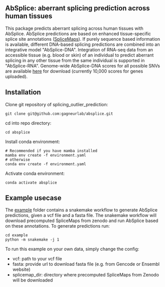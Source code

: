 AbSplice: aberrant splicing prediction across human tissues
--------------------------------
This package predicts aberrant splicing across human tissues with AbSplice. 
AbSplice predictions are based on enhanced tissue-specific splice site annotations ([SpliceMaps](https://github.com/gagneurlab/splicemap)).
If purely sequence based information is available, different DNA-based splicing predictions are combined into an integrative model "AbSplice-DNA".
Integration of RNA-seq data from an accessible tissue (e.g. blood or skin) of an individual to predict aberrant splicing in any other tissue from the same individual is supported in "AbSplice-RNA".
Genome-wide AbSplice-DNA scores for all possible SNVs are available [here](https://doi.org/10.5281/zenodo.6408331) for download (currently 10,000 scores for genes uploaded).

## Installation
Clone git repository of splicing_outlier_prediction:
```
git clone git@github.com:gagneurlab/absplice.git
```

cd into repo directory:
```
cd absplice
```

Install conda environment:
```
# Recommended if you have mamba installed
mamba env create -f environment.yaml
# otherwise
conda env create -f environment.yaml
```
Activate conda environment:
```
conda activate absplice
```

## Example usecase
The [example](https://github.com/gagneurlab/splicing-outlier-prediction/tree/master/example) folder contains a snakemake workflow to generate AbSplice predictions, given a vcf file and a fasta file.
The snakemake workflow will download precomputed SpliceMaps from zenodo and run AbSplice based on these annotations.
To generate predictions run:
```
cd example
python -m snakemake -j 1
```
To run this example on your own data, simply change the config:
* vcf: path to your vcf file
* fasta: provide url to download fasta file (e.g. from Gencode or Ensembl website)
* splicemap_dir: directory where precomputed SpliceMaps from Zenodo will be downloaded